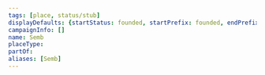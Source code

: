 ```yaml
---
tags: [place, status/stub]
displayDefaults: {startStatus: founded, startPrefix: founded, endPrefix: destroyed, endStatus: destroyed}
campaignInfo: []
name: Semb
placeType:
partOf:
aliases: [Semb]
---
```









